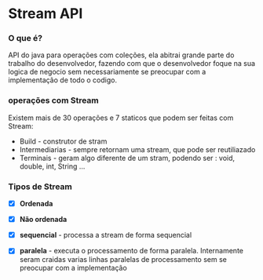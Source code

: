# Stream API
### O que é?
API do java para operações com coleções, ela abitrai grande parte do trabalho do desenvolvedor, fazendo com que o desenvolvedor foque na sua logica de negocio sem necessariamente se preocupar com a implementação de todo o codigo.

### operações com Stream
Existem mais de 30 operações e 7 staticos que podem ser feitas com Stream:

- Build - construtor de stram
- Intermediarias -  sempre retornam uma stream, que pode ser reutiliazado
- Terminais - geram algo diferente de um stram, podendo ser : void, double, int, String ...

### Tipos de Stream
- [x] **Ordenada** 
- [x] **Não ordenada**

- [x] **sequencial** - processa a stream de forma sequencial
- [x] **paralela** - executa o processamento de forma paralela. Internamente seram craidas varias linhas paralelas de processamento sem se preocupar com a implementação
